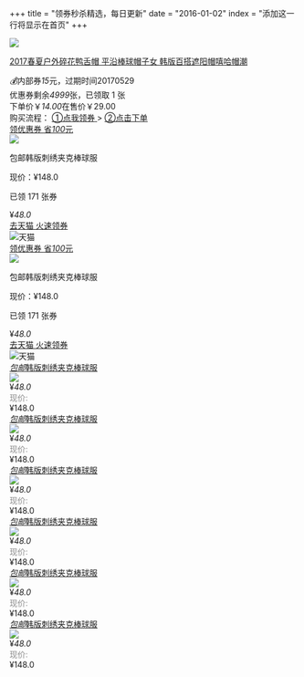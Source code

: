 +++
title = "领券秒杀精选，每日更新"
date = "2016-01-02"
index = "添加这一行将显示在首页"
+++

<div class="pro_detail ">
    <a class="imgs" href="http://uland.taobao.com/coupon/edetail?e=O5JXVwDZQdjsbecaumMgZL8are%2Bp4IT6gJ3TVLJxAWKTeiP%2B4lw15uvON9c3ep%2FgQH2jOSugT2dPMtGrA2sllZBh%2BsFgnewCiqC8O3oLxFbYhpVVy38fp9pR0UZ0ttC1&activityId=a593679a125e4a4aa74628a81a9c1fb3" target="_blank">
        <img _src="//gd2.alicdn.com/imgextra/i3/2765585857/TB26kj8rY4npuFjSZFmXXXl4FXa_!!2765585857.jpg_400x400.jpg" id="%2F%2Fimg.alicdn.com%2Fbao%2Fuploaded%2Fi3%2FTB1CDVSQXXXXXXHXVXXXXXXXXXX_!!0-item_pic.jpg_400x400.jpg0.5663913299348027" src="//gd2.alicdn.com/imgextra/i3/2765585857/TB26kj8rY4npuFjSZFmXXXl4FXa_!!2765585857.jpg_400x400.jpg"></a>
    <div class="pro_intro fr">
        <p class="pro_title">
            <a href="http://uland.taobao.com/coupon/edetail?e=O5JXVwDZQdjsbecaumMgZL8are%2Bp4IT6gJ3TVLJxAWKTeiP%2B4lw15uvON9c3ep%2FgQH2jOSugT2dPMtGrA2sllZBh%2BsFgnewCiqC8O3oLxFbYhpVVy38fp9pR0UZ0ttC1&activityId=a593679a125e4a4aa74628a81a9c1fb3" target="_blank" isconvert="1"><i class="tmall"></i>2017春夏户外碎花鸭舌帽 平沿棒球帽子女 韩版百搭遮阳帽嘻哈帽潮</a>
        </p>
        <div class="pro_price color_p">
            <i class="iconfont">💰</i>内部券<em>15</em>元，过期时间<span>20170529</span>
        </div>
        <div class="residue">优惠券剩余<i class="color_p">4999</i>张，已领取<span> 1 </span>张
        </div>
        <div class="pro_nowPri">
            <span>下单价￥</span><em>14.00</em><span>在售价￥29.00</span>
        </div>
        <div class="buy">
            <span class="sp1">购买流程：</span>
            <a href="http://uland.taobao.com/coupon/edetail?e=O5JXVwDZQdjsbecaumMgZL8are%2Bp4IT6gJ3TVLJxAWKTeiP%2B4lw15uvON9c3ep%2FgQH2jOSugT2dPMtGrA2sllZBh%2BsFgnewCiqC8O3oLxFbYhpVVy38fp9pR0UZ0ttC1&activityId=a593679a125e4a4aa74628a81a9c1fb3" target="_blank">
                <span class="indexBorder"> ①点我领券</span>
            </a>
            <span class="indexto">&gt; </span>
            <a href="http://uland.taobao.com/coupon/edetail?e=O5JXVwDZQdjsbecaumMgZL8are%2Bp4IT6gJ3TVLJxAWKTeiP%2B4lw15uvON9c3ep%2FgQH2jOSugT2dPMtGrA2sllZBh%2BsFgnewCiqC8O3oLxFbYhpVVy38fp9pR0UZ0ttC1&activityId=a593679a125e4a4aa74628a81a9c1fb3" target="_blank">
                <span class="indexBorder">②点击下单</span>
            </a>
        </div>
    </div>
</div>
<div class="pro_detail1">
    <div class="pro_detail_to">
        <div class="zk-item">
            <div class="img-area">
                <a target="_blank" href="/zk/6854798/?channel=21">
                    <div data-ga-event="商品_右上角领券:点击:品类页" class="lq">
                        <div class="lq-t">
                            <span class="lq-t-d1">领优惠券</span>
                            <span class="lq-t-d2">省<em>100</em>元</span>
                        </div>
                        <div class="lq-b"></div>
                    </div>
                    <img data-ga-event="商品_图片:点击:品类页" class="lazy" data-original="//gd2.alicdn.com/imgextra/i3/2765585857/TB26kj8rY4npuFjSZFmXXXl4FXa_!!2765585857.jpg_400x400.jpg" src="//gd2.alicdn.com/imgextra/i3/2765585857/TB26kj8rY4npuFjSZFmXXXl4FXa_!!2765585857.jpg_400x400.jpg" style="opacity: 1;">
                </a>
            </div>
            <p class="title-area elli"><span class="post-free">包邮</span>韩版刺绣夹克棒球服</p>
            <div class="raw-price-area">现价：¥148.0<p class="sold">已领 171 张券</p></div>
            <div class="info">
                <div class="price-area">
                    <span class="price">¥</span><em class="number-font">48</em><em class="decimal">.0</em><i></i>
                </div>
                <div class="buy-area">
                    <a data-ga-event="商品_立即领券:点击:品类页" rel="nofollow" target="_blank" href="https://uland.taobao.com/coupon/edetail?activityId=01e2e8eebc9b417f9f39b51bb3d5fc01&amp;itemId=549552605921&amp;pid=mm_114743487_21888784_73046576&amp;nowake=1">
                        <span class="coupon-amount">去天猫</span>
                        <span class="btn-title">火速领券</span>
                    </a>
                </div>
                <div class="platform-area"><img src="http://7xlxny.com1.z0.glb.clouddn.com/zhekou/web/platform_tmall.png"><span>天猫</span></div>
            </div>
        </div>
    </div>
    <div class="pro_detail_to" style="margin:0;">
        <div class="zk-item">
            <div class="img-area">
                <a target="_blank" href="/zk/6854798/?channel=21">
                    <div data-ga-event="商品_右上角领券:点击:品类页" class="lq">
                        <div class="lq-t">
                            <span class="lq-t-d1">领优惠券</span>
                            <span class="lq-t-d2">省<em>100</em>元</span>
                        </div>
                        <div class="lq-b"></div>
                    </div>
                    <img data-ga-event="商品_图片:点击:品类页" class="lazy" data-original="//gd2.alicdn.com/imgextra/i3/2765585857/TB26kj8rY4npuFjSZFmXXXl4FXa_!!2765585857.jpg_400x400.jpg" src="//gd2.alicdn.com/imgextra/i3/2765585857/TB26kj8rY4npuFjSZFmXXXl4FXa_!!2765585857.jpg_400x400.jpg" style="opacity: 1;">
                </a>
            </div>
            <p class="title-area elli"><span class="post-free">包邮</span>韩版刺绣夹克棒球服</p>
            <div class="raw-price-area">现价：¥148.0<p class="sold">已领 171 张券</p></div>
            <div class="info">
                <div class="price-area">
                    <span class="price">¥</span><em class="number-font">48</em><em class="decimal">.0</em><i></i>
                </div>
                <div class="buy-area">
                    <a data-ga-event="商品_立即领券:点击:品类页" rel="nofollow" target="_blank" href="https://uland.taobao.com/coupon/edetail?activityId=01e2e8eebc9b417f9f39b51bb3d5fc01&amp;itemId=549552605921&amp;pid=mm_114743487_21888784_73046576&amp;nowake=1">
                        <span class="coupon-amount">去天猫</span>
                        <span class="btn-title">火速领券</span>
                    </a>
                </div>
                <div class="platform-area"><img src="http://7xlxny.com1.z0.glb.clouddn.com/zhekou/web/platform_tmall.png"><span>天猫</span></div>
            </div>
        </div>
    </div>
</div>
<div class="pro_detail2">
    <div class="tabs">
        <div class="tab01">
            <a class="tabsimg" href="http://uland.taobao.com/coupon/edetail?e=O5JXVwDZQdjsbecaumMgZL8are%2Bp4IT6gJ3TVLJxAWKTeiP%2B4lw15uvON9c3ep%2FgQH2jOSugT2dPMtGrA2sllZBh%2BsFgnewCiqC8O3oLxFbYhpVVy38fp9pR0UZ0ttC1&activityId=a593679a125e4a4aa74628a81a9c1fb3" target="_blank">
            <div class="bottom-info">
				<span class="title-area elli"><i class="tmall"></i><em class="post-free">包邮</em><span>韩版刺绣夹克棒球服</span></span>
			</div>
            <img _src="//gd2.alicdn.com/imgextra/i3/2765585857/TB26kj8rY4npuFjSZFmXXXl4FXa_!!2765585857.jpg_400x400.jpg" id="%2F%2Fimg.alicdn.com%2Fbao%2Fuploaded%2Fi3%2FTB1CDVSQXXXXXXHXVXXXXXXXXXX_!!0-item_pic.jpg_400x400.jpg0.5663913299348027" src="//gd2.alicdn.com/imgextra/i3/2765585857/TB26kj8rY4npuFjSZFmXXXl4FXa_!!2765585857.jpg_400x400.jpg">
            </a>
            <div class="tabtitle">
                <div class="price-area">
                    <span class="price">¥</span><em class="number-font">48</em><em class="decimal">.0</em><i></i>
                </div>
                <div class="yuanjia"><span style="color:#8b8b8b;">现价:</span><br><span>¥148.0</span></div>
            </div>
        </div>
        <div class="tab01">
            <a class="tabsimg" href="http://uland.taobao.com/coupon/edetail?e=O5JXVwDZQdjsbecaumMgZL8are%2Bp4IT6gJ3TVLJxAWKTeiP%2B4lw15uvON9c3ep%2FgQH2jOSugT2dPMtGrA2sllZBh%2BsFgnewCiqC8O3oLxFbYhpVVy38fp9pR0UZ0ttC1&activityId=a593679a125e4a4aa74628a81a9c1fb3" target="_blank">
            <div class="bottom-info">
				<span class="title-area elli"><i class="taobao"></i><em class="post-free">包邮</em><span>韩版刺绣夹克棒球服</span></span>
			</div>
            <img _src="//gd2.alicdn.com/imgextra/i3/2765585857/TB26kj8rY4npuFjSZFmXXXl4FXa_!!2765585857.jpg_400x400.jpg" id="%2F%2Fimg.alicdn.com%2Fbao%2Fuploaded%2Fi3%2FTB1CDVSQXXXXXXHXVXXXXXXXXXX_!!0-item_pic.jpg_400x400.jpg0.5663913299348027" src="//gd2.alicdn.com/imgextra/i3/2765585857/TB26kj8rY4npuFjSZFmXXXl4FXa_!!2765585857.jpg_400x400.jpg"></a>
            <div class="tabtitle">
                <div class="price-area">
                    <span class="price">¥</span><em class="number-font">48</em><em class="decimal">.0</em><i></i>
                </div>
                <div class="yuanjia"><span style="color:#8b8b8b;">现价:</span><br><span>¥148.0</span></div>
            </div>
        </div>
        <div class="tab01">
            <a class="tabsimg" href="http://uland.taobao.com/coupon/edetail?e=O5JXVwDZQdjsbecaumMgZL8are%2Bp4IT6gJ3TVLJxAWKTeiP%2B4lw15uvON9c3ep%2FgQH2jOSugT2dPMtGrA2sllZBh%2BsFgnewCiqC8O3oLxFbYhpVVy38fp9pR0UZ0ttC1&activityId=a593679a125e4a4aa74628a81a9c1fb3" target="_blank">
            <div class="bottom-info">
				<span class="title-area elli"><i class="taobao"></i><em class="post-free">包邮</em><span>韩版刺绣夹克棒球服</span></span>
			</div>
            <img _src="//gd2.alicdn.com/imgextra/i3/2765585857/TB26kj8rY4npuFjSZFmXXXl4FXa_!!2765585857.jpg_400x400.jpg" id="%2F%2Fimg.alicdn.com%2Fbao%2Fuploaded%2Fi3%2FTB1CDVSQXXXXXXHXVXXXXXXXXXX_!!0-item_pic.jpg_400x400.jpg0.5663913299348027" src="//gd2.alicdn.com/imgextra/i3/2765585857/TB26kj8rY4npuFjSZFmXXXl4FXa_!!2765585857.jpg_400x400.jpg"></a>
            <div class="tabtitle">
                <div class="price-area">
                    <span class="price">¥</span><em class="number-font">48</em><em class="decimal">.0</em><i></i>
                </div>
                <div class="yuanjia"><span style="color:#8b8b8b;">现价:</span><br><span>¥148.0</span></div>
            </div>
        </div>
        <div class="tab01">
            <a class="tabsimg" href="http://uland.taobao.com/coupon/edetail?e=O5JXVwDZQdjsbecaumMgZL8are%2Bp4IT6gJ3TVLJxAWKTeiP%2B4lw15uvON9c3ep%2FgQH2jOSugT2dPMtGrA2sllZBh%2BsFgnewCiqC8O3oLxFbYhpVVy38fp9pR0UZ0ttC1&activityId=a593679a125e4a4aa74628a81a9c1fb3" target="_blank">
            <div class="bottom-info">
				<span class="title-area elli"><i class="tmall"></i><em class="post-free">包邮</em><span>韩版刺绣夹克棒球服</span></span>
			</div>
            <img _src="//gd2.alicdn.com/imgextra/i3/2765585857/TB26kj8rY4npuFjSZFmXXXl4FXa_!!2765585857.jpg_400x400.jpg" id="%2F%2Fimg.alicdn.com%2Fbao%2Fuploaded%2Fi3%2FTB1CDVSQXXXXXXHXVXXXXXXXXXX_!!0-item_pic.jpg_400x400.jpg0.5663913299348027" src="//gd2.alicdn.com/imgextra/i3/2765585857/TB26kj8rY4npuFjSZFmXXXl4FXa_!!2765585857.jpg_400x400.jpg"></a>
            <div class="tabtitle">
                <div class="price-area">
                    <span class="price">¥</span><em class="number-font">48</em><em class="decimal">.0</em><i></i>
                </div>
                <div class="yuanjia"><span style="color:#8b8b8b;">现价:</span><br><span>¥148.0</span></div>
            </div>
        </div>
        <div class="tab01">
            <a class="tabsimg" href="http://uland.taobao.com/coupon/edetail?e=O5JXVwDZQdjsbecaumMgZL8are%2Bp4IT6gJ3TVLJxAWKTeiP%2B4lw15uvON9c3ep%2FgQH2jOSugT2dPMtGrA2sllZBh%2BsFgnewCiqC8O3oLxFbYhpVVy38fp9pR0UZ0ttC1&activityId=a593679a125e4a4aa74628a81a9c1fb3" target="_blank">
            <div class="bottom-info">
				<span class="title-area elli"><i class="taobao"></i><em class="post-free">包邮</em><span>韩版刺绣夹克棒球服</span></span>
			</div>
            <img _src="//gd2.alicdn.com/imgextra/i3/2765585857/TB26kj8rY4npuFjSZFmXXXl4FXa_!!2765585857.jpg_400x400.jpg" id="%2F%2Fimg.alicdn.com%2Fbao%2Fuploaded%2Fi3%2FTB1CDVSQXXXXXXHXVXXXXXXXXXX_!!0-item_pic.jpg_400x400.jpg0.5663913299348027" src="//gd2.alicdn.com/imgextra/i3/2765585857/TB26kj8rY4npuFjSZFmXXXl4FXa_!!2765585857.jpg_400x400.jpg"></a>
            <div class="tabtitle">
                <div class="price-area">
                    <span class="price">¥</span><em class="number-font">48</em><em class="decimal">.0</em><i></i>
                </div>
                <div class="yuanjia"><span style="color:#8b8b8b;">现价:</span><br><span>¥148.0</span></div>
            </div>
        </div>
        <div class="tab01">
            <a class="tabsimg" href="http://uland.taobao.com/coupon/edetail?e=O5JXVwDZQdjsbecaumMgZL8are%2Bp4IT6gJ3TVLJxAWKTeiP%2B4lw15uvON9c3ep%2FgQH2jOSugT2dPMtGrA2sllZBh%2BsFgnewCiqC8O3oLxFbYhpVVy38fp9pR0UZ0ttC1&activityId=a593679a125e4a4aa74628a81a9c1fb3" target="_blank">
            <div class="bottom-info">
				<span class="title-area elli"><i class="tmall"></i><em class="post-free">包邮</em><span>韩版刺绣夹克棒球服</span></span>
			</div>
            <img _src="//gd2.alicdn.com/imgextra/i3/2765585857/TB26kj8rY4npuFjSZFmXXXl4FXa_!!2765585857.jpg_400x400.jpg" id="%2F%2Fimg.alicdn.com%2Fbao%2Fuploaded%2Fi3%2FTB1CDVSQXXXXXXHXVXXXXXXXXXX_!!0-item_pic.jpg_400x400.jpg0.5663913299348027" src="//gd2.alicdn.com/imgextra/i3/2765585857/TB26kj8rY4npuFjSZFmXXXl4FXa_!!2765585857.jpg_400x400.jpg"></a>
            <div class="tabtitle">
                <div class="price-area">
                    <span class="price">¥</span><em class="number-font">48</em><em class="decimal">.0</em><i></i>
                </div>
                <div class="yuanjia"><span style="color:#8b8b8b;">现价:</span><br><span>¥148.0</span></div>
            </div>
        </div>
    </div>
</div>